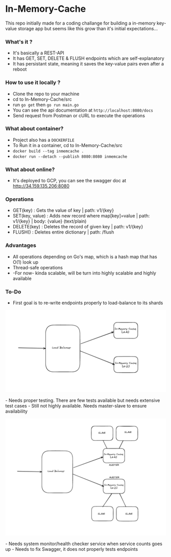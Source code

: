 # In-Memory-Cache


This repo initially made for a coding challange for building a in-memory key-value storage app but seems like this grow than it's initial expectations...


### What's it ? 

 - It's basically a REST-API
 - It has GET, SET, DELETE & FLUSH endpoints which are self-explanatory
 - It has persistant state, meaning it saves the key-value pairs even after a reboot


### How to use it locally ?

  - Clone the repo to your machine
  - cd to In-Memory-Cache/src
  - run `go get` then `go run main.go`
  - You can see the api documentation at `http://localhost:8080/docs`
  - Send request from Postman or cURL to execute the operations

### What about container?

  - Project also has a `DOCKERFILE`
  - To Run it in a container, cd to In-Memory-Cache/src
  - `docker build --tag inmemcache .`
  - `docker run --detach --publish 8080:8080 inmemcache`


### What about online?

  - It's deployed to GCP, you can see the swagger doc at http://34.159.135.206:8080


### Operations

  - GET(key) : Gets the value of key |  path: v1/{key}
  - SET(key, value) : Adds new record where map[key]=value | path: v1/{key}  | body: {value} (text/plain)
  - DELETE(key) : Deletes the record of given key | path: v1/{key}
  - FLUSH() : Deletes entire dictionary  | path: /flush

### Advantages
 
 - All operations depending on Go's map, which is a hash map that has O(1) look up 
 - Thread-safe operations
 - -For now- kinda scalable, will be turn into highly scalable and highly available



### To-Do


  - First goal is to re-write endpoints properly to load-balance to its shards
  <p align="center">
    <img src="firstGoal.png">
    <br/>
  </p>
  - Needs proper testing. There are few tests available but needs extensive test cases
  - Still not highly available. Needs master-slave to ensure availability
  <p align="center">
    <img src="secondGoal.png">
    <br/>
  </p>
  - Needs system monitor/health checker service when service counts goes up
  - Needs to fix Swagger, it does not properly tests endpoints